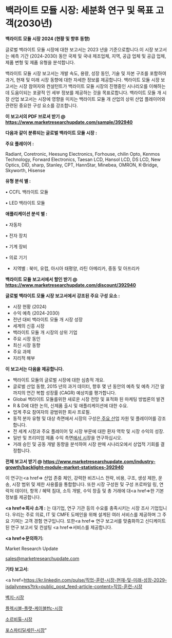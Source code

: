 # 백라이트 모듈 시장: 세분화 연구 및 목표 고객(2030년)

<strong>백라이트 모듈 시장 2024 (현황 및 향후 동향)</strong>

글로벌 백라이트 모듈 시장에 대한 보고서는 2023 년을 기준으로합니다.이 시장 보고서는 예측 기간 (2024-2030) 동안 국제 및 국내 제조업체, 지역, 공급 업체 및 공급 업체, 제품 변형 및 제품 유형을 분석합니다.

백라이트 모듈 시장 보고서는 개발 속도, 용량, 성장 동인, 기술 및 자본 구조를 포함하여 과거, 현재 및 미래 시장 동향에 대한 자세한 정보를 제공합니다. 백라이트 모듈 시장 보고서는 시장 참여자와 컨설턴트가 백라이트 모듈 시장의 진행중인 시나리오를 이해하는 데 도움이되는 포괄적 인 세부 정보를 제공하는 것을 목표로합니다. 백라이트 모듈 개 시장 산업 보고서는 시장에 영향을 미치는 백라이트 모듈 개 산업의 상위 산업 플레이어와 관련된 중요한 구성 요소를 강조합니다.



<strong>이 보고서의 PDF 브로셔 받기 @ <a href=https://www.marketresearchupdate.com/sample/392940>https://www.marketresearchupdate.com/sample/392940</a></strong>



<strong>다음과 같이 분류되는 글로벌 백라이트 모듈 시장 :</strong>



<strong>주요 플레이어 :</strong>

Radiant, Coretronic, Heesung Electronics, Forhouse, chilin Opto, Kenmos Technology, Forward Electronics, Taesan LCD, Hansol LCD, DS LCD, New Optics, DID, sharp, Stanley, CPT, HannStar, Minebea, OMRON, K-Bridge, Skyworth, Hisense



<strong>유형 분석 별 :</strong>

• CCFL 백라이트 모듈

• LED 백라이트 모듈



<strong>애플리케이션 분석 별 :</strong>

• 자동차

• 전자 장치

• 기계 장비

• 의료 기기

<ul>
  <li>지역별 : 북미, 유럽, 아시아 태평양, 라틴 아메리카, 중동 및 아프리카</li>
</ul>


<strong>백라이트 모듈 보고서에서 할인 받기 @ <a href=https://www.marketresearchupdate.com/discount/392940>https://www.marketresearchupdate.com/discount/392940</a></strong>



<strong>글로벌 백라이트 모듈 시장 보고서에서 강조된 주요 구성 요소 :</strong>
<ul>
  <li>시장 현황 (2024)</li>
  <li>수익 예측 (2024-2030)</li>
  <li>전년 대비 백라이트 모듈 개 시장 성장</li>
  <li>세계의 신흥 시장</li>
  <li>백라이트 모듈 개 시장의 상위 기업</li>
  <li>주요 시장 동인</li>
  <li>최신 시장 동향</li>
  <li>주요 과제</li>
  <li>지리적 해부</li>
</ul>


<strong>이 보고서는 다음을 제공합니다.</strong>
<ul>
  <li>백라이트 모듈의 글로벌 시장에 대한 심층적 개요.</li>
  <li>글로벌 산업 동향, 2015 년의 과거 데이터, 향후 몇 년 동안의 예측 및 예측 기간 말까지의 연간 복합 성장률 (CAGR) 예상치를 평가합니다.</li>
  <li>Global 백라이트 모듈를위한 새로운 시장 전망 및 표적화 된 마케팅 방법론의 발견</li>
  <li>R &amp; D에 대한 논의, 신제품 출시 및 애플리케이션에 대한 수요.</li>
  <li>업계 주요 참여자의 광범위한 회사 프로필.</li>
  <li>동적 분자 유형 및 대상 측면에서 시장의 구성은<a href=> 주요 산</a>업 자원 및 플레이어를 강조합니다.</li>
  <li>전 세계 시장과 주요 플레이어 및 시장 부문에 대한 환자 역학 및 시장 수익의 성장.</li>
  <li>일반 및 프리미엄 제품 수익 측면<a href=>에서 시</a>장을 연구하십시오.</li>
  <li>거래 승인 및 공동 개발 동향을 분석하여 시장 판매 시나리오에서 상업적 기회를 결정합니다.</li>
</ul>



<strong>전체 보고서 받기 @ <a href=https://www.marketresearchupdate.com/industry-growth/backlight-module-market-statistices-392940>https://www.marketresearchupdate.com/industry-growth/backlight-module-market-statistices-392940</a></strong>

이 연구는<a href=> 산업 존중</a> 체인, 강력한 비즈니스 전략, 비용, 구조, 생성 제한, 운송, 시장 범위 및 제한 사용률을 통합합니다. 또한 시장 구성원 및 구성 프로파일 링, 연락처 데이터, 항목 / 혜택 침대, 소득 개발, 수익 창출 및 총 거래에 대<a href=>한 기본 </a>정보를 제공합니다.



<strong><a href=>회사 소</a>개 :</strong>
는 대기업, 연구 기관 등의 수요를 충족시키는 시장 조사 기업입니다. 우리는 주로 의료, IT 및 CMFE 도메인을 위해 설계된 여러 서비스를 제공하며 그 주요 기여는 고객 경험 연구입니다. 또한<a href=> 연구 보</a>고서를 맞춤화하고 신디케이트 된 연구 보고서 및 컨설팅 <a href=>서비스</a>를 제공합니다.



<strong><a href=>문의하기:</a></strong>

Market Research Update

sales@marketresearchupdate.com



<strong>기타 보고서:</strong>

<a href=https://kr.linkedin.com/pulse/직업-훈련-시장-현재-및-미래-성장-2029-isdailynews?trk=public_post_feed-article-content>직업-훈련-시장</a>

<a href=https://www.linkedin.com/pulse/벽지-시장-동향-및-성장-전망-consumer-connection-chronicles-24-/>벽지-시장</a>

<a href=https://www.linkedin.com/pulse/플렉시블-플랫-케이블ffc-시장-규모-및-성장-2023-trendsetters-talk-360-analysis-igxrf/>플렉시블-플랫-케이블ffc-시장</a>

<a href=https://www.linkedin.com/pulse/소르비톨-시장-현재-및-미래-성장-2029-consumer-connection-chronicles-24--l8uuf/>소르비톨-시장</a>

<a href=https://www.linkedin.com/pulse/포스파티딜세린-시장-경쟁-분석-및-성장-잠재력-2030-survey-savvy-insights-360-analysis-1hxfc/>포스파티딜세린-시장</a>"
